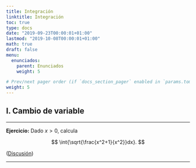 ```yaml
---
title: Integración
linktitle: Integración
toc: true
type: docs
date: "2019-09-23T00:00:01+01:00"
lastmod: "2019-10-08T00:00:01+01:00"
math: true
draft: false
menu:
  enunciados:
    parent: Enunciados
    weight: 5

# Prev/next pager order (if `docs_section_pager` enabled in `params.toml`)
weight: 5
---
```


## I. Cambio de variable

---

**Ejercicio:** Dado $x>0$, calcula

$$
\int{\sqrt{\frac{x^2+1}{x^2}}dx}.
$$

([Discusión](/2019/09/23/comenzamos-nuevo-proyecto-de-problemas-de-oposicion/))

---

